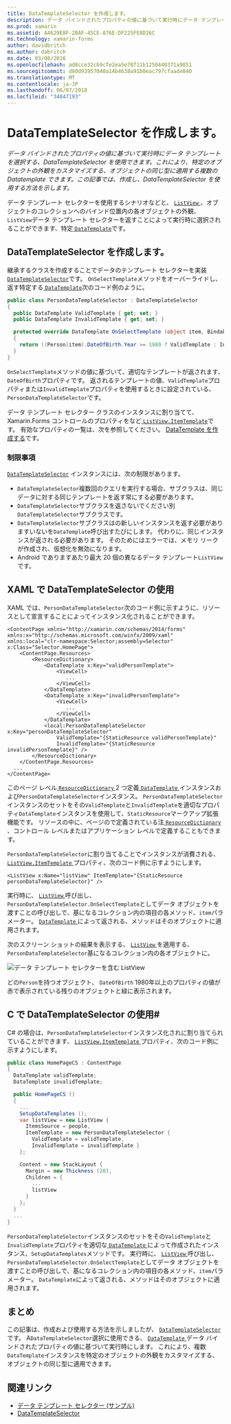 ```yaml
---
title: DataTemplateSelector を作成します。
description: データ バインドされたプロパティの値に基づいて実行時にデータ テンプレートを選択する、DataTemplateSelector を使用できます。 これにより、特定のオブジェクトの外観をカスタマイズする、オブジェクトの同じ型に適用する複数の Datatemplate できます。 この記事では、作成し、DataTemplateSelector を使用する方法を示します。
ms.prod: xamarin
ms.assetid: A4629E8F-2BAF-45CE-A76E-DF225FE8D26C
ms.technology: xamarin-forms
author: davidbritch
ms.author: dabritch
ms.date: 03/08/2016
ms.openlocfilehash: ad8cce32cb9cfe2ea5e78f11b1250440371a9851
ms.sourcegitcommit: d80d93957040a14b4638a91b0eac797cfaade840
ms.translationtype: MT
ms.contentlocale: ja-JP
ms.lasthandoff: 06/07/2018
ms.locfileid: "34847193"
---
```

# <a name="creating-a-datatemplateselector"></a>DataTemplateSelector を作成します。

_データ バインドされたプロパティの値に基づいて実行時にデータ テンプレートを選択する、DataTemplateSelector を使用できます。これにより、特定のオブジェクトの外観をカスタマイズする、オブジェクトの同じ型に適用する複数の Datatemplate できます。この記事では、作成し、DataTemplateSelector を使用する方法を示します。_

データ テンプレート セレクターを使用するシナリオなどと、 [ `ListView` ](https://developer.xamarin.com/api/type/Xamarin.Forms.ListView/) 、オブジェクトのコレクションへのバインド位置内の各オブジェクトの外観、`ListView`データ テンプレート セレクターを返すことによって実行時に選択されることができます、特定[ `DataTemplate`](https://developer.xamarin.com/api/type/Xamarin.Forms.DataTemplate/)です。

## <a name="creating-a-datatemplateselector"></a>DataTemplateSelector を作成します。

継承するクラスを作成することでデータのテンプレート セレクターを実装[ `DataTemplateSelector`](https://developer.xamarin.com/api/type/Xamarin.Forms.DataTemplateSelector/)です。 `OnSelectTemplate`メソッドをオーバーライドし、返す特定する[ `DataTemplate`](https://developer.xamarin.com/api/type/Xamarin.Forms.DataTemplate/)次のコード例のように。

```csharp
public class PersonDataTemplateSelector : DataTemplateSelector
{
  public DataTemplate ValidTemplate { get; set; }
  public DataTemplate InvalidTemplate { get; set; }

  protected override DataTemplate OnSelectTemplate (object item, BindableObject container)
  {
    return ((Person)item).DateOfBirth.Year >= 1980 ? ValidTemplate : InvalidTemplate;
  }
}
```

`OnSelectTemplate`メソッドの値に基づいて、適切なテンプレートが返されます、`DateOfBirth`プロパティです。 返されるテンプレートの値、`ValidTemplate`プロパティまたは`InvalidTemplate`プロパティを使用するときに設定されている、`PersonDataTemplateSelector`です。

データ テンプレート セレクター クラスのインスタンスに割り当てて、Xamarin.Forms コントロールのプロパティをなど[ `ListView.ItemTemplate`](https://developer.xamarin.com/api/type/Xamarin.Forms.ItemsView%3CTVisual%3E/)です。 有効なプロパティの一覧は、次を参照してください。 [DataTemplate を作成する](~/xamarin-forms/app-fundamentals/templates/data-templates/creating.md)です。

### <a name="limitations"></a>制限事項

[`DataTemplateSelector`](https://developer.xamarin.com/api/type/Xamarin.Forms.DataTemplateSelector/) インスタンスには、次の制限があります。

- `DataTemplateSelector`複数回のクエリを実行する場合、サブクラスは、同じデータに対する同じテンプレートを返す常にする必要があります。
- `DataTemplateSelector`サブクラスを返さないでください別`DataTemplateSelector`サブクラスです。
- `DataTemplateSelector`サブクラスはの新しいインスタンスを返す必要がありますいないを`DataTemplate`呼び出すたびにします。 代わりに、同じインスタンスが返される必要があります。 そのためにはエラーでは、メモリ リークが作成され、仮想化を無効になります。
- Android でありますあたり最大 20 個の異なるデータ テンプレート`ListView`です。

## <a name="consuming-a-datatemplateselector-in-xaml"></a>XAML で DataTemplateSelector の使用

XAML では、`PersonDataTemplateSelector`次のコード例に示すように、リソースとして宣言することによってインスタンス化されることができます。

```xaml
<ContentPage xmlns="http://xamarin.com/schemas/2014/forms" xmlns:x="http://schemas.microsoft.com/winfx/2009/xaml" xmlns:local="clr-namespace:Selector;assembly=Selector" x:Class="Selector.HomePage">
    <ContentPage.Resources>
        <ResourceDictionary>
            <DataTemplate x:Key="validPersonTemplate">
                <ViewCell>
                   ...
                </ViewCell>
            </DataTemplate>
            <DataTemplate x:Key="invalidPersonTemplate">
                <ViewCell>
                   ...
                </ViewCell>
            </DataTemplate>
            <local:PersonDataTemplateSelector x:Key="personDataTemplateSelector"
                ValidTemplate="{StaticResource validPersonTemplate}"
                InvalidTemplate="{StaticResource invalidPersonTemplate}" />
        </ResourceDictionary>
    </ContentPage.Resources>
  ...
</ContentPage>
```

このページ レベル[ `ResourceDictionary` ](https://developer.xamarin.com/api/type/Xamarin.Forms.ResourceDictionary/) 2 つ定義[ `DataTemplate` ](https://developer.xamarin.com/api/type/Xamarin.Forms.DataTemplate/)インスタンスおよび`PersonDataTemplateSelector`インスタンス。 `PersonDataTemplateSelector`インスタンスのセットをその`ValidTemplate`と`InvalidTemplate`を適切なプロパティ`DataTemplate`インスタンスを使用して、`StaticResource`マークアップ拡張機能です。 リソースの中に、ページので定義されている注[ `ResourceDictionary` ](https://developer.xamarin.com/api/type/Xamarin.Forms.ResourceDictionary/)、コントロール レベルまたはアプリケーション レベルで定義することもできます。

`PersonDataTemplateSelector`に割り当てることでインスタンスが消費される、 [ `ListView.ItemTemplate` ](https://developer.xamarin.com/api/type/Xamarin.Forms.ItemsView%3CTVisual%3E/)プロパティ、次のコード例に示すようにします。

```xaml
<ListView x:Name="listView" ItemTemplate="{StaticResource personDataTemplateSelector}" />
```

実行時に、 [ `ListView` ](https://developer.xamarin.com/api/type/Xamarin.Forms.ListView/)呼び出し、`PersonDataTemplateSelector.OnSelectTemplate`としてデータ オブジェクトを渡すことの呼び出しで、基になるコレクション内の項目の各メソッド、`item`パラメーター。 [ `DataTemplate` ](https://developer.xamarin.com/api/type/Xamarin.Forms.DataTemplate/)によって返される、メソッドはそのオブジェクトに適用されます。

次のスクリーン ショットの結果を表示する、 [ `ListView` ](https://developer.xamarin.com/api/type/Xamarin.Forms.ListView/)を適用する、`PersonDataTemplateSelector`基になるコレクション内の各オブジェクトに。

![](selector-images/data-template-selector.png "データ テンプレート セレクターを含む ListView")

どの`Person`を持つオブジェクト、 `DateOfBirth` 1980年以上のプロパティの値が赤で表示されている残りのオブジェクトと緑に表示されます。

## <a name="consuming-a-datatemplateselector-in-cnum"></a>C で DataTemplateSelector の使用&num;

C# の場合は、`PersonDataTemplateSelector`インスタンス化されに割り当てられていることができます、 [ `ListView.ItemTemplate` ](https://developer.xamarin.com/api/type/Xamarin.Forms.ItemsView%3CTVisual%3E/)プロパティ、次のコード例に示すようにします。

```csharp
public class HomePageCS : ContentPage
{
  DataTemplate validTemplate;
  DataTemplate invalidTemplate;

  public HomePageCS ()
  {
    ...
    SetupDataTemplates ();
    var listView = new ListView {
      ItemsSource = people,
      ItemTemplate = new PersonDataTemplateSelector {
        ValidTemplate = validTemplate,
        InvalidTemplate = invalidTemplate }
    };

    Content = new StackLayout {
      Margin = new Thickness (20),
      Children = {
        ...
        listView
      }
    };
  }
  ...  
}
```

`PersonDataTemplateSelector`インスタンスのセットをその`ValidTemplate`と`InvalidTemplate`プロパティを適切な[ `DataTemplate` ](https://developer.xamarin.com/api/type/Xamarin.Forms.DataTemplate/)によって作成されたインスタンス、`SetupDataTemplates`メソッドです。 実行時に、 [ `ListView` ](https://developer.xamarin.com/api/type/Xamarin.Forms.ListView/)呼び出し、`PersonDataTemplateSelector.OnSelectTemplate`としてデータ オブジェクトを渡すことの呼び出しで、基になるコレクション内の項目の各メソッド、`item`パラメーター。 `DataTemplate`によって返される、メソッドはそのオブジェクトに適用されます。

## <a name="summary"></a>まとめ

この記事は、作成および使用する方法を示しましたが、 [ `DataTemplateSelector`](https://developer.xamarin.com/api/type/Xamarin.Forms.DataTemplateSelector/)です。 A`DataTemplateSelector`選択に使用できる、 [ `DataTemplate` ](https://developer.xamarin.com/api/type/Xamarin.Forms.DataTemplate/)データ バインドされたプロパティの値に基づいて実行時にします。 これにより、複数`DataTemplate`インスタンスを特定のオブジェクトの外観をカスタマイズする、オブジェクトの同じ型に適用できます。


## <a name="related-links"></a>関連リンク

- [データ テンプレート セレクター (サンプル)](https://developer.xamarin.com/samples/xamarin-forms/templates/datatemplateselector/)
- [DataTemplateSelector](https://developer.xamarin.com/api/type/Xamarin.Forms.DataTemplateSelector/)
